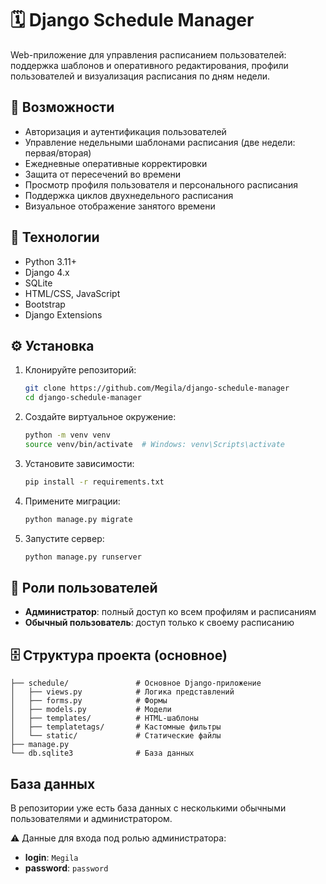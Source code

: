 # 🗓️ Django Schedule Manager

Web-приложение для управления расписанием пользователей: поддержка шаблонов и оперативного редактирования, профили пользователей и визуализация расписания по дням недели.

## 🚀 Возможности

* Авторизация и аутентификация пользователей
* Управление недельными шаблонами расписания (две недели: первая/вторая)
* Ежедневные оперативные корректировки
* Защита от пересечений во времени
* Просмотр профиля пользователя и персонального расписания
* Поддержка циклов двухнедельного расписания
* Визуальное отображение занятого времени

## 🧰 Технологии

* Python 3.11+
* Django 4.x
* SQLite 
* HTML/CSS, JavaScript
* Bootstrap 
* Django Extensions 

## ⚙️ Установка

1. Клонируйте репозиторий:

   ```bash
   git clone https://github.com/Megila/django-schedule-manager
   cd django-schedule-manager
   ```

2. Создайте виртуальное окружение:

   ```bash
   python -m venv venv
   source venv/bin/activate  # Windows: venv\Scripts\activate
   ```

3. Установите зависимости:

   ```bash
   pip install -r requirements.txt
   ```

4. Примените миграции:

   ```bash
   python manage.py migrate
   ```

5. Запустите сервер:

   ```bash
   python manage.py runserver
   ```

## 🔐 Роли пользователей

* **Администратор**: полный доступ ко всем профилям и расписаниям
* **Обычный пользователь**: доступ только к своему расписанию

## 🗄️ Структура проекта (основное)

```
├── schedule/               # Основное Django-приложение
│   ├── views.py            # Логика представлений
│   ├── forms.py            # Формы
│   ├── models.py           # Модели
│   ├── templates/          # HTML-шаблоны
│   ├── templatetags/       # Кастомные фильтры
│   └── static/             # Статические файлы
├── manage.py
└── db.sqlite3              # База данных 
```

## База данных

В репозитории уже есть база данных с несколькими обычными пользователями и администратором.

⚠️ Данные для входа под ролью администратора:

- **login**: `Megila`
- **password**: `password`



